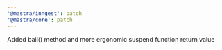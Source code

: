 ```yaml
---
'@mastra/inngest': patch
'@mastra/core': patch
---
```


Added bail() method and more ergonomic suspend function return value

